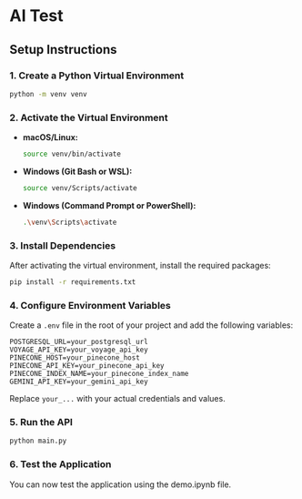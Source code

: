# AI Test

## Setup Instructions

### 1. Create a Python Virtual Environment

```bash
python -m venv venv
```

### 2. Activate the Virtual Environment

- **macOS/Linux:**
  ```bash
  source venv/bin/activate
  ```
- **Windows (Git Bash or WSL):**
  ```bash
  source venv/Scripts/activate
  ```
- **Windows (Command Prompt or PowerShell):**
  ```bash
  .\venv\Scripts\activate
  ```

### 3. Install Dependencies

After activating the virtual environment, install the required packages:

```bash
pip install -r requirements.txt
```

### 4. Configure Environment Variables

Create a `.env` file in the root of your project and add the following variables:

```env
POSTGRESQL_URL=your_postgresql_url
VOYAGE_API_KEY=your_voyage_api_key
PINECONE_HOST=your_pinecone_host
PINECONE_API_KEY=your_pinecone_api_key
PINECONE_INDEX_NAME=your_pinecone_index_name
GEMINI_API_KEY=your_gemini_api_key
```

Replace `your_...` with your actual credentials and values.

### 5. Run the API

```bash
python main.py
```

### 6. Test the Application

You can now test the application using the demo.ipynb file.
